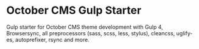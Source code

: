 # October CMS Gulp Starter
Gulp starter for October CMS theme development with Gulp 4, Browsersync, all preprocessors (sass, scss, less, stylus), cleancss, uglify-es, autoprefixer, rsync and more.

